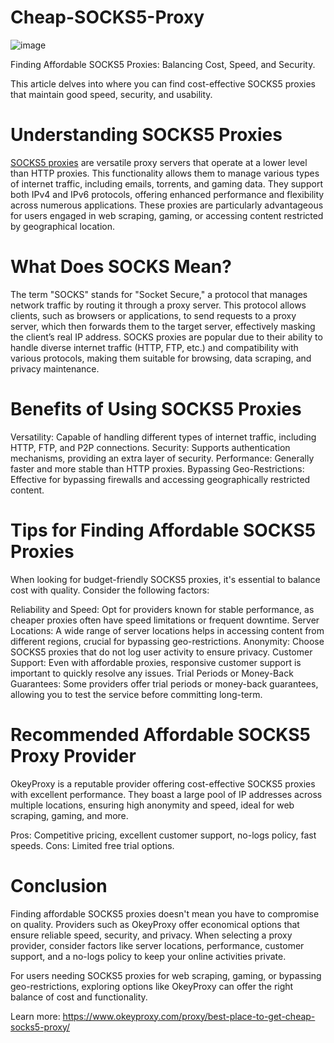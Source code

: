 # Cheap-SOCKS5-Proxy
![image](https://github.com/user-attachments/assets/5f4e0e39-3161-423d-ab64-57f414e8c6ae)

Finding Affordable SOCKS5 Proxies: Balancing Cost, Speed, and Security.

This article delves into where you can find cost-effective SOCKS5 proxies that maintain good speed, security, and usability.

# Understanding SOCKS5 Proxies
[SOCKS5 proxies](https://www.okeyproxy.com/) are versatile proxy servers that operate at a lower level than HTTP proxies. This functionality allows them to manage various types of internet traffic, including emails, torrents, and gaming data. They support both IPv4 and IPv6 protocols, offering enhanced performance and flexibility across numerous applications. These proxies are particularly advantageous for users engaged in web scraping, gaming, or accessing content restricted by geographical location.

# What Does SOCKS Mean?
The term "SOCKS" stands for "Socket Secure," a protocol that manages network traffic by routing it through a proxy server. This protocol allows clients, such as browsers or applications, to send requests to a proxy server, which then forwards them to the target server, effectively masking the client’s real IP address. SOCKS proxies are popular due to their ability to handle diverse internet traffic (HTTP, FTP, etc.) and compatibility with various protocols, making them suitable for browsing, data scraping, and privacy maintenance.

# Benefits of Using SOCKS5 Proxies
Versatility: Capable of handling different types of internet traffic, including HTTP, FTP, and P2P connections.
Security: Supports authentication mechanisms, providing an extra layer of security.
Performance: Generally faster and more stable than HTTP proxies.
Bypassing Geo-Restrictions: Effective for bypassing firewalls and accessing geographically restricted content.

# Tips for Finding Affordable SOCKS5 Proxies
When looking for budget-friendly SOCKS5 proxies, it's essential to balance cost with quality. Consider the following factors:

Reliability and Speed: Opt for providers known for stable performance, as cheaper proxies often have speed limitations or frequent downtime.
Server Locations: A wide range of server locations helps in accessing content from different regions, crucial for bypassing geo-restrictions.
Anonymity: Choose SOCKS5 proxies that do not log user activity to ensure privacy.
Customer Support: Even with affordable proxies, responsive customer support is important to quickly resolve any issues.
Trial Periods or Money-Back Guarantees: Some providers offer trial periods or money-back guarantees, allowing you to test the service before committing long-term.

# Recommended Affordable SOCKS5 Proxy Provider

OkeyProxy is a reputable provider offering cost-effective SOCKS5 proxies with excellent performance. They boast a large pool of IP addresses across multiple locations, ensuring high anonymity and speed, ideal for web scraping, gaming, and more.

Pros: Competitive pricing, excellent customer support, no-logs policy, fast speeds.
Cons: Limited free trial options.

# Conclusion
Finding affordable SOCKS5 proxies doesn't mean you have to compromise on quality. Providers such as OkeyProxy offer economical options that ensure reliable speed, security, and privacy. When selecting a proxy provider, consider factors like server locations, performance, customer support, and a no-logs policy to keep your online activities private.

For users needing SOCKS5 proxies for web scraping, gaming, or bypassing geo-restrictions, exploring options like OkeyProxy can offer the right balance of cost and functionality.

Learn more: https://www.okeyproxy.com/proxy/best-place-to-get-cheap-socks5-proxy/
